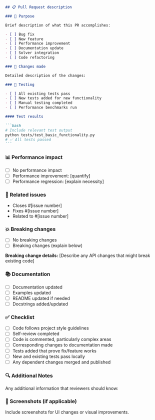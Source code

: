 ````markdown
## 📋 Pull Request description

### 🎯 Purpose

Brief description of what this PR accomplishes:

- [ ] Bug fix
- [ ] New feature
- [ ] Performance improvement
- [ ] Documentation update
- [ ] Solver integration
- [ ] Code refactoring

### 🔄 Changes made

Detailed description of the changes:

### 🧪 Testing

- [ ] All existing tests pass
- [ ] New tests added for new functionality
- [ ] Manual testing completed
- [ ] Performance benchmarks run

#### Test results

```bash
# Include relevant test output
python tests/test_basic_functionality.py
# ✅ All tests passed
```
````

### 📊 Performance impact

- [ ] No performance impact
- [ ] Performance improvement: [quantify]
- [ ] Performance regression: [explain necessity]

### 🔗 Related issues

- Closes #[issue number]
- Fixes #[issue number]
- Related to #[issue number]

### 💥 Breaking changes

- [ ] No breaking changes
- [ ] Breaking changes (explain below)

**Breaking change details:**
[Describe any API changes that might break existing code]

### 📚 Documentation

- [ ] Documentation updated
- [ ] Examples updated
- [ ] README updated if needed
- [ ] Docstrings added/updated

### ✅ Checklist

- [ ] Code follows project style guidelines
- [ ] Self-review completed
- [ ] Code is commented, particularly complex areas
- [ ] Corresponding changes to documentation made
- [ ] Tests added that prove fix/feature works
- [ ] New and existing tests pass locally
- [ ] Any dependent changes merged and published

### 🔍 Additional Notes

Any additional information that reviewers should know:

### 📸 Screenshots (if applicable)

Include screenshots for UI changes or visual improvements.

```

```
